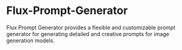 # Flux-Prompt-Generator
Flux Prompt Generator provides a flexible and customizable prompt generator for generating detailed and creative prompts for image generation models.
